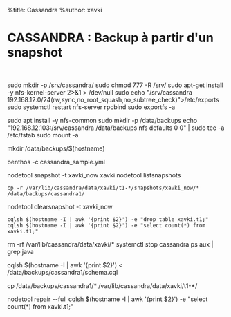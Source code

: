 %title: Cassandra
%author: xavki


# CASSANDRA : Backup à partir d'un snapshot

<br>

sudo mkdir -p /srv/cassandra/
sudo chmod 777 -R /srv/
sudo apt-get install -y nfs-kernel-server 2>&1 > /dev/null
sudo echo "/srv/cassandra 192.168.12.0/24(rw,sync,no_root_squash,no_subtree_check)">/etc/exports
sudo systemctl restart nfs-server rpcbind
sudo exportfs -a

sudo apt install -y nfs-common
sudo mkdir -p /data/backups
echo "192.168.12.103:/srv/cassandra /data/backups  nfs defaults 0  0" | sudo tee -a /etc/fstab
sudo mount -a

mkdir /data/backups/$(hostname)


benthos -c cassandra_sample.yml

nodetool snapshot -t xavki_now xavki
nodetool listsnapshots

```
cp -r /var/lib/cassandra/data/xavki/t1-*/snapshots/xavki_now/* /data/backups/cassandra1/
```

nodetool clearsnapshot -t xavki_now

```
cqlsh $(hostname -I | awk '{print $2}') -e "drop table xavki.t1;"
cqlsh $(hostname -I | awk '{print $2}') -e "select count(*) from xavki.t1;"
```

rm -rf /var/lib/cassandra/data/xavki/*
systemctl stop cassandra
ps aux | grep java

cqlsh $(hostname -I | awk '{print $2}') < /data/backups/cassandra1/schema.cql


cp /data/backups/cassandra1/* /var/lib/cassandra/data/xavki/t1-*/


nodetool repair --full
cqlsh $(hostname -I | awk '{print $2}') -e "select count(*) from xavki.t1;"
